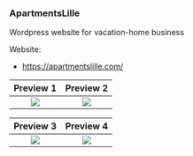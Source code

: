 ### ApartmentsLille
Wordpress website for vacation-home business

Website:
- https://apartmentslille.com/

Preview 1                  |  Preview 2                |
:-------------------------:|:-------------------------:|
![](./1.jpg)          |  ![](./2.jpg)        |

Preview 3                  |  Preview 4                |
:-------------------------:|:-------------------------:|
![](./3.jpg)          |  ![](./4.jpg)        |
